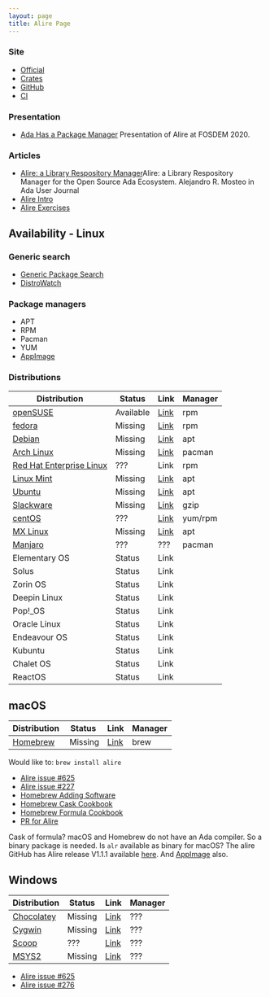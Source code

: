 ```yaml
---
layout: page
title: Alire Page
---
```


### Site
- [Official](https://alire.ada.dev)
- [Crates](https://alire.ada.dev/crates)
- [GitHub](https://github.com/alire-project)
- [CI](https://alire-crate-ci.ada.dev/)

### Presentation
- [Ada Has a Package Manager](https://www.youtube.com/watch?v=cRDqcui24GQ) Presentation of Alire at FOSDEM 2020.

### Articles
- [Alire: a Library Respository
  Manager](https://core.ac.uk/download/pdf/289998603.pdf)Alire: a
  Library Respository Manager for the Open Source Ada
  Ecosystem. Alejandro R. Mosteo in Ada User Journal 
- [Alire Intro](https://github.com/mosteo/2022-AEiC-alire-tutorial/blob/main/slides-alire-intro-aeic2022.pdf)
- [Alire Exercises](https://github.com/mosteo/2022-AEiC-alire-tutorial/blob/main/alire-exercises.slides.pdf)


## Availability - Linux

### Generic search

- [Generic Package Search](https://pkgs.org)
- [DistroWatch](https://distrowatch.com)

### Package managers

- APT
- RPM
- Pacman
- YUM
- [AppImage](https://appimage.org)

### Distributions

| Distribution                         | Status    | Link                                       | Manager |
|--------------------------------------|-----------|--------------------------------------------|---------|
| [openSUSE](https://www.opensuse.org) | Available | [Link](https://software.opensuse.org/package/alire?search_term=alire) | rpm |
| [fedora](https://getfedora.org)      | Missing   | [Link](https://packages.fedoraproject.org) | rpm     |
| [Debian](https://www.debian.org)     | Missing   | [Link](https://packages.debian.org/index)  | apt     |
| [Arch Linux](https://archlinux.org)  | Missing   | [Link](https://archlinux.org/packages)     | pacman  |
| [Red Hat Enterprise Linux](https://www.redhat.com/en) | ???   | Link                          | rpm     |
| [Linux Mint](https://linuxmint.com)  | Missing   | [Link](http://packages.linuxmint.com)      | apt     |
| [Ubuntu](https://ubuntu.com)         | Missing   | [Link](https://packages.ubuntu.com)        | apt     |
| [Slackware](http://www.slackware.com)| Missing   | [Link](https://packages.slackware.com)     | gzip    |
| [centOS](https://www.centos.org)     | ???       | [Link](https://google.dk)                  | yum/rpm |
| [MX Linux](https://mxlinux.org)      | Missing   | [Link](https://mxlinux.org/community-repos/) | apt   |
| [Manjaro](https://manjaro.org)       | ???       | ???                                        | pacman  |
| Elementary OS | Status | Link ||
| Solus    | Status | Link ||
| Zorin OS | Status | Link ||
| Deepin Linux  | Status | Link ||
| Pop!_OS  | Status | Link ||
| Oracle Linux  | Status | Link ||
| Endeavour OS  | Status | Link ||
| Kubuntu       | Status | Link ||
| Chalet OS     | Status | Link ||
| ReactOS       | Status | Link ||

## macOS

| Distribution                | Status    | Link                    | Manager |
|-----------------------------|-----------|-------------------------|---------|
| [Homebrew](https://brew.sh) | Missing   | [Link](https://brew.sh) | brew    |

Would like to: `brew install alire`

- [Alire issue #625](https://github.com/alire-project/alire/issues/625)
- [Alire issue #227](https://github.com/alire-project/alire/issues/227)
- [Homebrew Adding Software](https://docs.brew.sh/Adding-Software-to-Homebrew#writing-the-cask)
- [Homebrew Cask Cookbook](https://docs.brew.sh/Cask-Cookbook)
- [Homebrew Formula Cookbook](https://docs.brew.sh/Formula-Cookbook)
- [PR for Alire](https://github.com/Homebrew/homebrew-cask/pull/117527)

Cask of formula? macOS and Homebrew do not have an Ada compiler. So a
binary package is needed. Is `alr` available as binary for macOS? 
The alire GitHub has Alire release V1.1.1 available
[here](https://github.com/alire-project/alire/releases). 
And [AppImage](https://github.com/alire-project/alire/releases) also.


## Windows

| Distribution                                   | Status   | Link                                          | Manager |
|------------------------------------------------|----------|-----------------------------------------------|---------|
| [Chocolatey](https://community.chocolatey.org) | Missing  | [Link](https://community.chocolatey.org/packages) | ??? |
| [Cygwin](https://cygwin.com/index.html)        | Missing  | [Link](https://cygwin.com/packages.html)          | ??? |
| [Scoop](https://scoop.sh)                      | ???      | [Link](https://github.com/ScoopInstaller/Scoop)   | ??? |
| [MSYS2](https://www.msys2.org)                 | Missing  | [Link](https://packages.msys2.org/queue)          | ??? |

- [Alire issue #625](https://github.com/alire-project/alire/issues/625)
- [Alire issue #276](https://github.com/alire-project/alire/issues/276)
